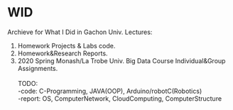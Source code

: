 # WID
Archieve for What I Did in Gachon Univ. Lectures: <br>
  1. Homework Projects & Labs code.<br>
  2. Homework&Research Reports. <br>
  3. 2020 Spring Monash/La Trobe Univ. Big Data Course Individual&Group Assignments.
<br><br>
TODO: <br>
-code: C-Programming, JAVA(OOP), Arduino/robotC(Robotics)<br>
-report: OS, ComputerNetwork, CloudComputing, ComputerStructure
